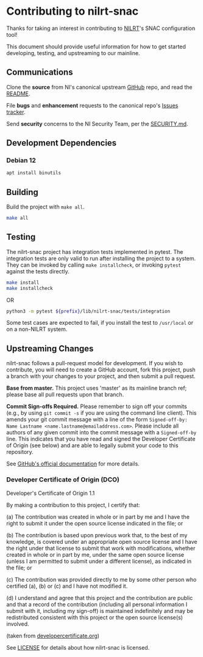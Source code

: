 # Contributing to nilrt-snac

Thanks for taking an interest in contributing to [NILRT](https://github.com/ni/nilrt)'s SNAC configuration tool!

This document should provide useful information for how to get started developing, testing, and upstreaming to our mainline.


## Communications

Clone the **source** from NI's canonical upstream [GitHub](https://github.com/ni/nilrt-snac/) repo, and read the [README](https://github.com/ni/nilrt-snac/blob/master/README.md).

File **bugs** and **enhancement** requests to the canonical repo's [Issues tracker](https://github.com/ni/nilrt-snac/issues).

Send **security** concerns to the NI Security Team, per the [SECURITY.md](https://github.com/ni/nilrt-snac/blob/master/docs/SECURITY.md).


## Development Dependencies

### Debian 12
```bash
apt install binutils
```

## Building

Build the project with `make all`.

```bash
make all
```


## Testing

The nilrt-snac project has integration tests implemented in pytest. The integration tests are only valid to run after installing the project to a system. They can be invoked by calling `make installcheck`, or invoking `pytest` against the tests directly.

```bash
make install
make installcheck
```

OR

```bash
python3 -m pytest ${prefix}/lib/nilrt-snac/tests/integration
```

Some test cases are expected to fail, if you install the test to `/usr/local` or on a non-NILRT system.


## Upstreaming Changes

nilrt-snac follows a pull-request model for development.  If you wish to contribute, you will need to create a GitHub account, fork this project, push a branch with your changes to your project, and then submit a pull request.

**Base from master.** This project uses 'master' as its mainline branch ref; please base all pull requests upon that branch.

**Commit Sign-offs Required.** Please remember to sign off your commits (e.g., by using `git commit -s` if you are using the command line client). This amends your git commit message with a line of the form `Signed-off-by: Name Lastname <name.lastname@emailaddress.com>`. Please include all authors of any given commit into the commit message with a `Signed-off-by` line. This indicates that you have read and signed the Developer Certificate of Origin (see below) and are able to legally submit your code to this repository.

See [GitHub's official documentation](https://help.github.com/articles/using-pull-requests/) for more details.


### Developer Certificate of Origin (DCO)

   Developer's Certificate of Origin 1.1

   By making a contribution to this project, I certify that:

   (a) The contribution was created in whole or in part by me and I
       have the right to submit it under the open source license
       indicated in the file; or

   (b) The contribution is based upon previous work that, to the best
       of my knowledge, is covered under an appropriate open source
       license and I have the right under that license to submit that
       work with modifications, whether created in whole or in part
       by me, under the same open source license (unless I am
       permitted to submit under a different license), as indicated
       in the file; or

   (c) The contribution was provided directly to me by some other
       person who certified (a), (b) or (c) and I have not modified
       it.

   (d) I understand and agree that this project and the contribution
       are public and that a record of the contribution (including all
       personal information I submit with it, including my sign-off) is
       maintained indefinitely and may be redistributed consistent with
       this project or the open source license(s) involved.

(taken from [developercertificate.org](https://developercertificate.org/))

See [LICENSE](https://github.com/ni/nilrt-snac/blob/master/LICENSE) for details about how nilrt-snac is licensed.
